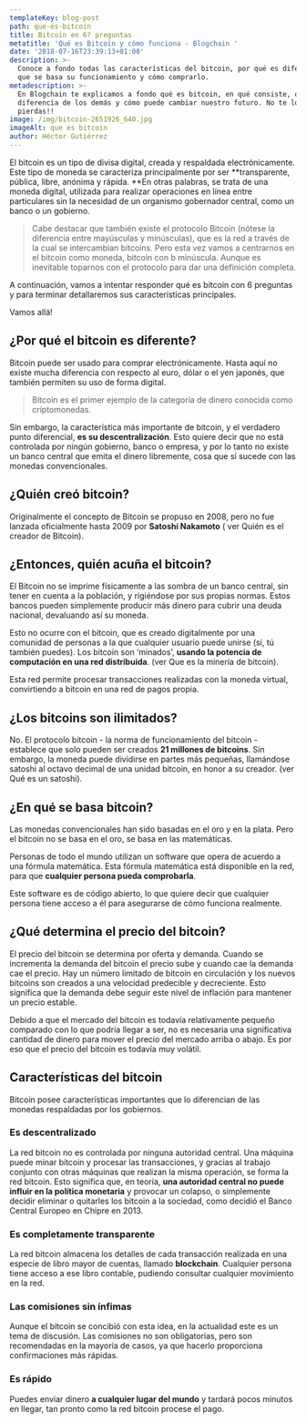 ```yaml
---
templateKey: blog-post
path: que-es-bitcoin
title: Bitcoin en 6? preguntas
metatitle: 'Qué es Bitcoin y cómo funciona - Blogchain '
date: '2018-07-16T23:39:13+01:00'
description: >-
  Conoce a fondo todas las características del bitcoin, por qué es diferente, en
  que se basa su funcionamiento y cómo comprarlo.
metadescription: >-
  En Blogchain te explicamos a fondo qué es bitcoin, en qué consiste, qué la
  diferencia de los demás y cómo puede cambiar nuestro futuro. No te lo
  pierdas!!
image: /img/bitcoin-2651926_640.jpg
imageAlt: que es bitcoin
author: Héctor Gutiérrez
---
```

El bitcoin es un tipo de divisa digital, creada y respaldada electrónicamente. Este tipo de moneda se caracteriza principalmente por ser **transparente, pública, libre, anónima y rápida. **En otras palabras, se trata de una moneda digital, utilizada para realizar operaciones en línea entre particulares sin la necesidad de un organismo gobernador central, como un banco o un gobierno.

> Cabe destacar que también existe el protocolo Bitcoin (nótese la diferencia entre mayúsculas y minúsculas), que es la red a través de la cual se intercambian bitcoins. Pero esta vez vamos a centrarnos en el bitcoin como moneda, bitcoin con b minúscula. Aunque es inevitable toparnos con el protocolo para dar una definición completa.

A continuación, vamos a intentar responder qué es bitcoin con 6 preguntas y para terminar detallaremos sus características principales. 

Vamos allá!

## ¿Por qué el bitcoin es diferente?

Bitcoin puede ser usado para comprar electrónicamente. Hasta aquí no existe mucha diferencia con respecto al euro, dólar o el yen japonés, que también permiten su uso de forma digital.

> Bitcoin es el primer ejemplo de la categoría de dinero conocida como criptomonedas.

Sin embargo, la característica más importante de bitcoin, y el verdadero punto diferencial, **es su descentralización**. Esto quiere decir que no está controlada por ningún gobierno, banco o empresa, y por lo tanto no existe un banco central que emita el dinero libremente, cosa que sí sucede con las monedas convencionales.

## ¿Quién creó bitcoin?

Originalmente el concepto de Bitcoin se propuso en 2008, pero no fue lanzada oficialmente hasta 2009 por **Satoshi Nakamoto** ( ver Quién es el creador de Bitcoin).

## ¿Entonces, quién acuña el bitcoin?

El Bitcoin no se imprime físicamente a las sombra de un banco central, sin tener en cuenta a la población, y rigiéndose por sus propias normas. Estos bancos pueden simplemente producir más dinero para cubrir una deuda nacional, devaluando así su moneda.

Esto no ocurre con el bitcoin, que es creado digitalmente por una comunidad de personas a la que cualquier usuario puede unirse (sí, tú también puedes). Los bitcoin son ‘minados’, **usando la potencia de computación en una red distribuida**. (ver Que es la minería de bitcoin).

Esta red permite procesar transacciones realizadas con la moneda virtual, convirtiendo a bitcoin en una red de pagos propia.

## ¿Los bitcoins son ilimitados?

No. El protocolo bitcoin - la norma de funcionamiento del bitcoin - establece que solo pueden ser creados **21 millones de bitcoins**. Sin embargo, la moneda puede dividirse en partes más pequeñas, llamándose satoshi al octavo decimal de una unidad bitcoin, en honor a su creador. (ver Qué es un satoshi).

## ¿En qué se basa bitcoin?

Las monedas convencionales han sido basadas en el oro y en la plata. Pero el bitcoin no se basa en el oro, se basa en las matemáticas.

Personas de todo el mundo utilizan un software que opera de acuerdo a una fórmula matemática. Esta fórmula matemática está disponible en la red, para que **cualquier persona pueda comprobarla**.

Este software es de código abierto, lo que quiere decir que cualquier persona tiene acceso a él para asegurarse de cómo funciona realmente.

## ¿Qué determina el precio del bitcoin?

El precio del bitcoin se determina por oferta y demanda. Cuando se incrementa la demanda del bitcoin el precio sube y cuando cae la demanda cae el precio. Hay un número limitado de bitcoin en circulación y los nuevos bitcoins son creados a una velocidad predecible y decreciente. Esto significa que la demanda debe seguir este nivel de inflación para mantener un precio estable.

Debido a que el mercado del bitcoin es todavía relativamente pequeño comparado con lo que podría llegar a ser, no es necesaria una significativa cantidad de dinero para mover el precio del mercado arriba o abajo. Es por eso que el precio del bitcoin es todavía muy volátil.

## Características del bitcoin

Bitcoin posee características importantes que lo diferencian de las monedas respaldadas por los gobiernos.

### Es descentralizado

La red bitcoin no es controlada por ninguna autoridad central. Una máquina puede minar bitcoin y procesar las transacciones, y gracias al trabajo conjunto con otras máquinas que realizan la misma operación, se forma la red bitcoin. Esto significa que, en teoría, **una autoridad central no puede influir en la política monetaria** y provocar un colapso, o simplemente decidir eliminar o quitarles los bitcoin a la sociedad, como decidió el Banco Central Europeo en Chipre en 2013.

### Es completamente transparente

La red bitcoin almacena los detalles de cada transacción realizada en una especie de libro mayor de cuentas, llamado **blockchain**. Cualquier persona tiene acceso a ese libro contable, pudiendo consultar cualquier movimiento en la red.

### Las comisiones sin ínfimas

Aunque el bitcoin se concibió con esta idea, en la actualidad este es un tema de discusión. Las comisiones no son obligatorias, pero son recomendadas en la mayoría de casos, ya que hacerlo proporciona confirmaciones más rápidas.

### Es rápido

Puedes enviar dinero **a cualquier lugar del mundo** y tardará pocos minutos en llegar, tan pronto como la red bitcoin procese el pago.
